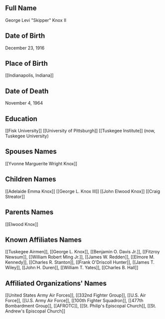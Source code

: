 ## Full Name
George Levi "Skipper" Knox II

## Date of Birth
December 23, 1916

## Place of Birth
[[Indianapolis, Indiana]]

## Date of Death
November 4, 1964

## Education
[[Fisk University]]
[[University of Pittsburgh]]
[[Tuskegee Institute]] (now, Tuskegee University)

## Spouses Names
[[Yvonne Marguerite Wright Knox]]

## Children Names
[[Adelaide Emma Knox]]
[[George L. Knox III]]
[[John Elwood Knox]]
[[Craig Streator]]

## Parents Names
[[Elwood Knox]]

## Known Affiliates Names
[[Tuskegee Airmen]], [[George L. Knox]], [[Benjamin O. Davis Jr.]], [[Fitzroy Newsum]], [[William Robert Ming Jr.]], [[James W. Redden]], [[Elmore M. Kennedy]], [[Charles R. Stanton]], [[Frank O'Driscoll Hunter]], [[James T. Wiley]], [[John H. Duren]], [[William T. Yates]], [[Charles B. Hall]]

## Affiliated Organizations' Names
[[United States Army Air Forces]], [[332nd Fighter Group]], [[U.S. Air Force]], [[U.S. Army Air Force]], [[100th Fighter Squadron]], [[477th Bombardment Group]], [[AFROTC]], [[St. Philip's Episcopal Church]], [[St. Andrew's Episcopal Church]]

